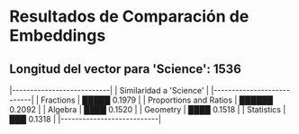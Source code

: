 # Resultados de Comparación de Embeddings

## Longitud del vector para 'Science': 1536

|---------------------------|
|   Similaridad a 'Science'  |
|---------------------------|
| Fractions | █████                          0.1979 |
| Proportions and Ratios | ██████                         0.2092 |
| Algebra | ████                           0.1520 |
| Geometry | ████                           0.1518 |
| Statistics | ███                            0.1318 |
|---------------------------|

